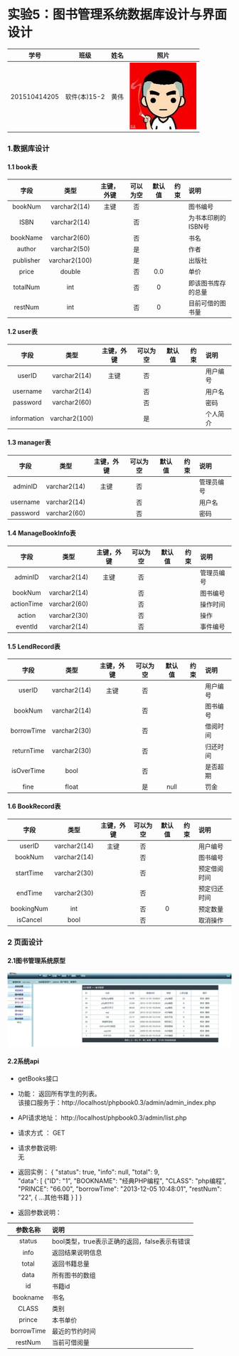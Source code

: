 # 实验5：图书管理系统数据库设计与界面设计
|学号|班级|姓名|照片|
|:-------:|:-------------: | :----------:|:---:|
|201510414205|软件(本)15-2|黄伟|![flow1](../myself.jpg)|

### 1.数据库设计
#### 1.1 book表
|字段|类型|主键，外键|可以为空|默认值|约束|说明|
|:-------:|:-------------:|:------:|:----:|:---:|:----:|:-----|
|bookNum|varchar2(14)|主键|否| | | 图书编号|
|ISBN|varchar2(14)||否| | | 为书本印刷的ISBN号|
|bookName|varchar2(60)| |否|||书名|
|author|varchar2(50)| |是|||作者|
|publisher|varchar2(100)| |是|||出版社|
|price|double| |否|0.0||单价|
|totalNum|int| |否|0| |即该图书库存的总量|
|restNum|int| |否|0| |目前可借的图书量|
#### 1.2 user表
|字段|类型|主键，外键|可以为空|默认值|约束|说明|
|:-------:|:-------------:|:------:|:----:|:---:|:----:|:-----|
|userID|varchar2(14)|主键|否| | | 用户编号|
|username|varchar2(14)||否| | | 用户名|
|password|varchar2(60)| |否|||密码|
|information|varchar2(100)| |是|||个人简介|
#### 1.3 manager表
|字段|类型|主键，外键|可以为空|默认值|约束|说明|
|:-------:|:-------------:|:------:|:----:|:---:|:----:|:-----|
|adminID|varchar2(14)|主键|否| | | 管理员编号|
|username|varchar2(14)||否| | | 用户名|
|password|varchar2(60)| |否|||密码|
#### 1.4 ManageBookInfo表
|字段|类型|主键，外键|可以为空|默认值|约束|说明|
|:-------:|:-------------:|:------:|:----:|:---:|:----:|:-----|
|adminID|varchar2(14)|主键|否| | | 管理员编号|
|bookNum|varchar2(14)||否| | | 图书编号|
|actionTime|varchar2(60)| |否|||操作时间|
|action|varchar2(30)| |否|||操作|
|eventId|varchar2(14)| |否|||事件编号|
#### 1.5 LendRecord表
|字段|类型|主键，外键|可以为空|默认值|约束|说明|
|:-------:|:-------------:|:------:|:----:|:---:|:----:|:-----|
|userID|varchar2(14)|主键|否| | | 用户编号|
|bookNum|varchar2(14)||否| | | 图书编号|
|borrowTime|varchar2(30)| |否|||借阅时间|
|returnTime|varchar2(30)| |否|||归还时间|
|isOverTime|bool| |否|||是否超期|
|fine|float| |是|null||罚金|
#### 1.6 BookRecord表
|字段|类型|主键，外键|可以为空|默认值|约束|说明|
|:-------:|:-------------:|:------:|:----:|:---:|:----:|:-----|
|userID|varchar2(14)|主键|否| | | 用户编号|
|bookNum|varchar2(14)||否| | | 图书编号|
|startTime|varchar2(30)| |否|||预定借阅时间|
|endTime|varchar2(30)| |否|||预定归还时间|
|bookingNum|int| |否|0||预定数量|
|isCancel|bool| |否|||取消操作|
### 2 页面设计
#### 2.1图书管理系统原型
![flow1](./manage.jpg)
#### 2.2系统api
- getBooks接口 
- 功能：
   返回所有学生的列表。   
   该接口服务于：http://localhost/phpbook0.3/admin/admin_index.php
- API请求地址： 
            http://localhost/phpbook0.3/admin/list.php
- 请求方式 ：
            GET  
- 请求参数说明:        
            无
- 返回实例：
 {
 "status": true,
 "info": null, 
 "total": 9,         
        "data": [
               {"ID": "1", 
                "BOOKNAME": "经典PHP编程", 
                "CLASS": "php编程", 
                "PRINCE": "66.00", 
                "borrowTime": "2013-12-05 10:48:01", 
                "restNum": "22", 
                {
                   ...其他书籍
                }
                ] 
                }
          
- 返回参数说明：    
 
|参数名称|说明|
|:---------:|:--------------------------------------------------------|      
|status|bool类型，true表示正确的返回，false表示有错误|
|info|返回结果说明信息|
|total|返回书籍总量|
|data|所有图书的数组|
|id|书籍id|
|bookname|书名|
|CLASS|类别|
|prince|本书单价|
|borrowTime|最近的节约时间|
|restNum|当前可借阅量|
